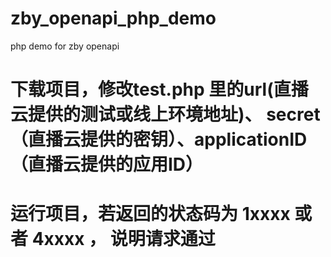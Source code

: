 # zby_openapi_php_demo
php demo for zby openapi


# 下载项目，修改test.php 里的url(直播云提供的测试或线上环境地址)、 secret（直播云提供的密钥）、applicationID（直播云提供的应用ID）

# 运行项目，若返回的状态码为 1xxxx 或者 4xxxx ， 说明请求通过
